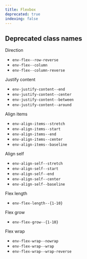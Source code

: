 ```yaml
---
title: Flexbox
deprecated: true
indexing: false
---
```


## Deprecated class names

Direction

- `env-flex--row-reverse`
- `env-flex--column`
- `env-flex--column-reverse`

Justify content

- `env-justify-content--end`
- `env-justify-content--center`
- `env-justify-content--between`
- `env-justify-content--around`

Align items

- `env-align-items--stretch`
- `env-align-items--start`
- `env-align-items--end`
- `env-align-items--center`
- `env-align-items--baseline`

Align self

- `env-align-self--stretch`
- `env-align-self--start`
- `env-align-self--end`
- `env-align-self--center`
- `env-align-self--baseline`

Flex length

- `env-flex-length--{1-10}`

Flex grow

- `env-flex-grow--{1-10}`

Flex wrap

- `env-flex-wrap--nowrap`
- `env-flex-wrap--wrap`
- `env-flex-wrap--wrap-reverse`
